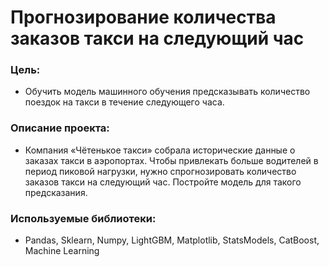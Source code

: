 # Прогнозирование количества заказов такси на следующий час

### Цель:
* Обучить модель машинного обучения предсказывать количество поездок на такси в течение следующего часа.

### Описание проекта:
* Компания «Чётенькое такси» собрала исторические данные о заказах такси в аэропортах. Чтобы привлекать больше водителей в период пиковой нагрузки, нужно спрогнозировать количество заказов такси на следующий час. Постройте модель для такого предсказания.

### Используемые библиотеки:
* Pandas, Sklearn, Numpy, LightGBM, Matplotlib, StatsModels, CatBoost, Machine Learning
